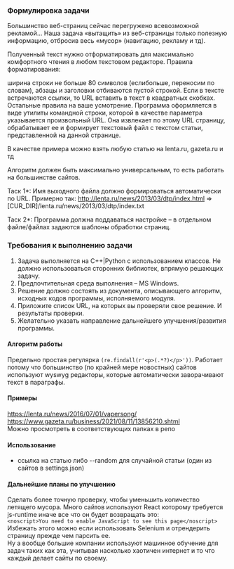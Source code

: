 ### Формулировка задачи
Большинство веб-страниц сейчас перегружено всевозможной рекламой... Наша задача «вытащить» из веб-страницы только полезную информацию, отбросив весь «мусор» (навигацию, рекламу и тд).

Полученный текст нужно отформатировать для максимально комфортного чтения в любом текстовом редакторе. Правила форматирования:

ширина строки не больше 80 символов (еслибольше, переносим по словам), абзацы и заголовки отбиваются пустой строкой.
Если в тексте встречаются ссылки, то URL вставить в текст в квадратных скобках. Остальные правила на ваше усмотрение.
Программа оформляется в виде утилиты командной строки, которой в качестве параметра указывается произвольный URL. Она извлекает по этому URL страницу, обрабатывает ее и формирует текстовый файл с текстом статьи, представленной на данной странице.

В качестве примера можно взять любую статью на lenta.ru, gazeta.ru и тд

Алгоритм должен быть максимально универсальным, то есть работать на большинстве сайтов.

Таск 1*: Имя выходного файла должно формироваться автоматически по URL. Примерно так: http://lenta.ru/news/2013/03/dtp/index.html => [CUR_DIR]/lenta.ru/news/2013/03/dtp/index.txt

Таск 2*: Программа должна поддаваться настройке – в отдельном файле/файлах задаются шаблоны обработки страниц.

### Требования к выполнению задачи
1. Задача выполняется на С++|Python с использованием классов. Не должно использоваться
сторонних библиотек, впрямую решающих задачу.
2. Предпочтительная среда выполнения – MS Windows.
3. Решение должно состоять из документа, описывающего алгоритм, исходных кодов
программы, исполняемого модуля.
4. Приложите список URL, на которых вы проверяли свое решение. И результаты проверки.
5. Желательно указать направление дальнейшего улучшения/развития программы.

#### Алгоритм работы

Предельно простая регулярка `(re.findall(r'<p>(.*?)</p>'))`. Работает потому что большинство (по крайней мере новостных) сайтов используют wyswyg редакторы, 
которые автоматически заворачивают текст в параграфы.

#### Примеры
https://lenta.ru/news/2016/07/01/vapersong/ <br>
https://www.gazeta.ru/business/2021/08/11/13856210.shtml <br>
Можно просмотреть в соответствующих папках в репо

#### Использование
*  ссылка на статью либо --random для случайной статьи (один из сайтов в settings.json)

#### Дальнейшие планы по улучшению
Сделать более точную проверку, чтобы уменьшить количество летящего мусора.
Много сайтов используют React которому требуется js-runtime иначе все что он будет возвращать это: <br>
`<noscript>You need to enable JavaScript to see this page</noscript>` <br>
Избежать этого можно если использовать Selenium и отрендерить страницу прежде чем парсить ее.
<br>
Ну а вообще большие компании используют машинное обучение для задач таких как эта, учитывая насколько хаотичен интернет и то что каждый делает сайты по своему.
